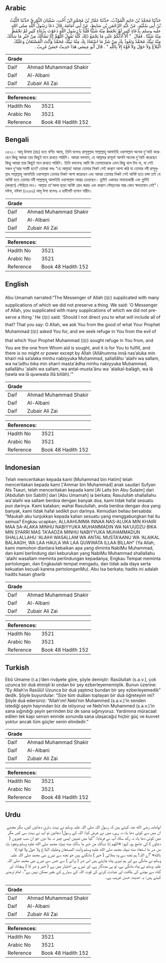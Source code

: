 ## Arabic


<div dir="rtl" lang="ar" style={{fontSize:'larger',backgroundColor:'#f8f9fa',padding:20}}>
حَدَّثَنَا مُحَمَّدُ بْنُ حَاتِمٍ الْمُؤَدِّبُ، حَدَّثَنَا عَمَّارُ بْنُ مُحَمَّدٍ ابْنُ أُخْتِ، سُفْيَانَ الثَّوْرِيِّ حَدَّثَنَا اللَّيْثُ بْنُ أَبِي سُلَيْمٍ، عَنْ عَبْدِ الرَّحْمَنِ بْنِ سَابِطٍ، عَنْ أَبِي أُمَامَةَ، قَالَ دَعَا رَسُولُ اللَّهِ صلى الله عليه وسلم بِدُعَاءٍ كَثِيرٍ لَمْ نَحْفَظْ مِنْهُ شَيْئًا قُلْنَا يَا رَسُولَ اللَّهِ دَعَوْتَ بِدُعَاءٍ كَثِيرٍ لَمْ نَحْفَظْ مِنْهُ شَيْئًا ‏.‏ فَقَالَ ‏ "‏ أَلاَ أَدُلُّكُمْ عَلَى مَا يَجْمَعُ ذَلِكَ كُلَّهُ تَقُولُ اللَّهُمَّ إِنَّا نَسْأَلُكَ مِنْ خَيْرِ مَا سَأَلَكَ مِنْهُ نَبِيُّكَ مُحَمَّدٌ وَنَعُوذُ بِكَ مِنْ شَرِّ مَا اسْتَعَاذَ بِكَ مِنْهُ نَبِيُّكَ مُحَمَّدٌ وَأَنْتَ الْمُسْتَعَانُ وَعَلَيْكَ الْبَلاَغُ وَلاَ حَوْلَ وَلاَ قُوَّةَ إِلاَّ بِاللَّهِ ‏"‏ ‏.‏ قَالَ أَبُو عِيسَى هَذَا حَدِيثٌ حَسَنٌ غَرِيبٌ ‏.‏
</div>
<div style={{backgroundColor:'#f8f9fa',padding:20, marginBottom: 10}}><table> <thead> <tr> <th>Grade</th> <th></th> </tr> </thead> <tbody> <tr><td>Daif</td><td>Ahmad Muhammad Shakir</td></tr><tr><td>Daif</td><td>Al-Albani</td></tr><tr><td>Daif</td><td>Zubair Ali Zai</td></tr></tbody></table><table> <thead> <tr> <th>References:</th> <th></th> </tr> </thead> <tbody><tr><td>Hadith No</td><td>3521</td></tr><tr><td>Arabic No</td><td>3521</td></tr><tr><td>Reference</td><td>Book 48 Hadith 152</td></tr></tbody></table></div>

## Bengali


<div dir="ltr" lang="bn" style={{fontSize:'larger',backgroundColor:'#f8f9fa',padding:20}}>
৩৫২১। আবূ উমামা (রাঃ) হতে বর্ণিত আছে, তিনি বলেনঃ রাসূলুল্লাহ সাল্লাল্লাহু আলাইহি ওয়াসাল্লাম অনেক দু'আই করেছেন কিন্তু আমরা তার কিছুই মনে রাখতে পারিনি। আমরা বললাম, হে আল্লাহর রাসূল! আপনি অনেক দু'আই করেছেন কিন্তু আমরা তার কিছুই মনে রাখতে পারিনি। তিনি বললেনঃ আমি কি তোমাদেরকে এমন কিছু বলে দিব না, যা সেই সকল দু'আর সমষ্টি হবে? তোমরা বলঃ “হে আল্লাহ! আমরা তোমার নিকট সেই কল্যাণ আশা করি যা তোমার নবী রাসূলুল্লাহ সাল্লাল্লাহু আলাইহি ওয়াসাল্লাম তোমার নিকট আশা করেছেন এবং আমরা তোমার নিকট সেই অনিষ্ট হতে রক্ষা চাই যে অনিষ্ট হতে তোমার নবী সাল্লাল্লাহু আলাইহি ওয়াসাল্লাম আশ্রয় চেয়েছেন। তুমিই একমাত্র সাহায্যকারী এবং তুমিই (কল্যাণ) পৌছিয়ে দাও। আল্লাহ তা'আলা ছাড়া অনিষ্ট রোধ করার এবং কল্যাণ পৌছানোর আর কোন ক্ষমতাবান নেই"। যঈফ, যঈফা (৩৩৫৬) আবূ ঈসা বলেনঃ এ হাদীসটি হাসান গারীব।
</div>
<div style={{backgroundColor:'#f8f9fa',padding:20, marginBottom: 10}}><table> <thead> <tr> <th>Grade</th> <th></th> </tr> </thead> <tbody> <tr><td>Daif</td><td>Ahmad Muhammad Shakir</td></tr><tr><td>Daif</td><td>Al-Albani</td></tr><tr><td>Daif</td><td>Zubair Ali Zai</td></tr></tbody></table><table> <thead> <tr> <th>References:</th> <th></th> </tr> </thead> <tbody><tr><td>Hadith No</td><td>3521</td></tr><tr><td>Arabic No</td><td>3521</td></tr><tr><td>Reference</td><td>Book 48 Hadith 152</td></tr></tbody></table></div>

## English


<div dir="ltr" lang="en" style={{fontSize:'larger',backgroundColor:'#f8f9fa',padding:20}}>
Abu Umamah narrated:“The Messenger of Allah (ﷺ) supplicated with many supplications of which we did not preserve a thing. We said: ‘O Messenger of Allah, you supplicated with many supplications of which we did not preserve a thing.’ He (ﷺ) said: ‘Should I not direct you to what will include all of that? That you say: O Allah, we ask You from the good of what Your Prophet Muhammad (ﷺ) asked You for, and we seek refuge in You from the evil of that which Your Prophet Muhammad (ﷺ) sought refuge in You from, and You are the one from Whom aid is sought, and it is for You to fulfill, and there is no might or power except by Allah (Allāhumma innā nas’aluka min khairi mā sa’alaka minhu nabiyyuka Muḥammad, ṣallallāhu 'alaihi wa sallam, wa na'ūdhu bika min sharri masta'ādha minhu nabiyyuka Muḥammad, ṣallallāhu 'alaihi wa sallam, wa antal-musta'ānu wa 'alaikal-balāgh, wa lā ḥawla wa lā quwwata illā billāh).’”
</div>
<div style={{backgroundColor:'#f8f9fa',padding:20, marginBottom: 10}}><table> <thead> <tr> <th>Grade</th> <th></th> </tr> </thead> <tbody> <tr><td>Daif</td><td>Ahmad Muhammad Shakir</td></tr><tr><td>Daif</td><td>Al-Albani</td></tr><tr><td>Daif</td><td>Zubair Ali Zai</td></tr></tbody></table><table> <thead> <tr> <th>References:</th> <th></th> </tr> </thead> <tbody><tr><td>Hadith No</td><td>3521</td></tr><tr><td>Arabic No</td><td>3521</td></tr><tr><td>Reference</td><td>Book 48 Hadith 152</td></tr></tbody></table></div>

## Indonesian


<div dir="ltr" lang="id" style={{fontSize:'larger',backgroundColor:'#f8f9fa',padding:20}}>
Telah menceritakan kepada kami [Muhammad bin Hatim] telah menceritakan kepada kami ['Ammar bin Muhammad] anak saudari Sufyan Ats Tsauri, telah menceritakan kepada kami [Al Laits bin Abu Sulaim] dari [Abdullah bin Sabith] dari [Abu Umamah] ia berkata; Rasulullah shallallahu wa'alaihi wa sallam berdoa dengan banyak doa, kami tidak hafal sesuatu pun darinya. Kami katakan; wahai Rasulullah, anda berdoa dengan doa yang banyak, kami tidak hafal sedikit pun darinya. Kemudian beliau bersabda: "Maukah aku tunjukkan kepada kalian sesuatu yang menggabungkan hal itu semua? Engkau ucapkan; ALLAAHUMMA INNAA NAS-ALUKA MIN KHAIRI MAA SA-ALAKA MINHU NABIYYUKA MUHAMMADIN WA NA'UUDZU BIKA MIN SYARRI MAS TA'AADZA MINHU NABIYYUKA MUHAMMADUN SHALLALLAHU 'ALAIHI WASALLAM WA ANTAL MUSTA'AANU WA 'ALAIKAL BALAAGH, WA LAA HAULA WA LAA QUWWATA ILLAA BILLAH" (Ya Allah, kami memohon diantara kebaikan apa yang diminta NabiMu Muhammad, dan kami berlindung dari keburukan yang NabiMu Muhammad shallallahu 'alaihi wasallam meminta perlindungan kepadanya, Engkau Tempat meminta pertolongan, dan Engkaulah tempat mengadu, dan tidak ada daya serta kekuatan kecuali karena pertolonganMu). Abu Isa berkata; hadits ini adalah hadits hasan gharib
</div>
<div style={{backgroundColor:'#f8f9fa',padding:20, marginBottom: 10}}><table> <thead> <tr> <th>Grade</th> <th></th> </tr> </thead> <tbody> <tr><td>Daif</td><td>Ahmad Muhammad Shakir</td></tr><tr><td>Daif</td><td>Al-Albani</td></tr><tr><td>Daif</td><td>Zubair Ali Zai</td></tr></tbody></table><table> <thead> <tr> <th>References:</th> <th></th> </tr> </thead> <tbody><tr><td>Hadith No</td><td>3521</td></tr><tr><td>Arabic No</td><td>3521</td></tr><tr><td>Reference</td><td>Book 48 Hadith 152</td></tr></tbody></table></div>

## Turkish


<div dir="ltr" lang="tr" style={{fontSize:'larger',backgroundColor:'#f8f9fa',padding:20}}>
Ebû Umame (r.a.)’den rivâyete göre, şöyle demiştir: Rasûlullah (s.a.v.), çok uzunca bir duâ etmişti ki ondan bir şey ezberleyememiştik. Bunun üzerine: “Ey Allah’ın Rasûlü! Uzunca bir duâ yaptınız bundan bir şey ezberleyemedik” dedik. Şöyle buyurdular: “Size tüm duâları toplayan bir duâ öğreteyim mi? Şöyle duâ edersiniz: “Allah’ım! Nebi’nin Muhammed (s.a.v.)’in senden istediği şeyin hayrından biz de istiyoruz ve Nebi’nin Muhammed (s.a.v.)’in sana sığındığı şeyin şerrinden biz de sana sığınıyoruz. Yardımına müracaat edilen tek kapı sensin eninde sonunda sana ulaşacağız hiçbir güç ve kuvvet yoktur ancak tüm güçler senin elindedir.”
</div>
<div style={{backgroundColor:'#f8f9fa',padding:20, marginBottom: 10}}><table> <thead> <tr> <th>Grade</th> <th></th> </tr> </thead> <tbody> <tr><td>Daif</td><td>Ahmad Muhammad Shakir</td></tr><tr><td>Daif</td><td>Al-Albani</td></tr><tr><td>Daif</td><td>Zubair Ali Zai</td></tr></tbody></table><table> <thead> <tr> <th>References:</th> <th></th> </tr> </thead> <tbody><tr><td>Hadith No</td><td>3521</td></tr><tr><td>Arabic No</td><td>3521</td></tr><tr><td>Reference</td><td>Book 48 Hadith 152</td></tr></tbody></table></div>

## Urdu


<div dir="rtl" lang="ur" style={{fontSize:'larger',backgroundColor:'#f8f9fa',padding:20}}>
ابوامامہ رضی الله عنہ کہتے ہیں کہ رسول اللہ صلی اللہ علیہ وسلم نے بہت ساری دعائیں کیں، مگر مجھے ان میں سے کوئی دعا یاد نہ رہی، میں نے عرض کیا: اللہ کے رسول! دعائیں تو آپ نے بہت سی کیں مگر میں کوئی دعا یاد نہ رکھ سکا، آپ نے فرمایا: ”کیا میں تمہیں ایسی چیز نہ بتا دوں جو ان سب چیزوں ( دعاؤں ) کی جامع ہو، کہو: «اللهم إنا نسألك من خير ما سألك منه نبيك محمد صلى الله عليه وسلم ونعوذ بك من شر ما استعاذ منه نبيك محمد صلى الله عليه وسلم وأنت المستعان وعليك البلاغ ولا حول ولا قوة إلا بالله» ”اے اللہ! ہم تجھ سے وہ بھلائی ( خیر ) مانگتے ہیں جو تجھ سے تیرے نبی محمد صلی اللہ علیہ وسلم نے مانگی ہے اور ہم تیری پناہ چاہتے ہیں اس شر ( برائی ) سے جس سے تیرے نبی محمد صلی اللہ علیہ وسلم نے پناہ مانگی ہے، تو ہی مددگار ہے، اور تیرے ہی اختیار میں ہے ( خیر و شر کا ) پہچانا، اور گناہ سے بچنے کی طاقت اور عبادت کرنے کی قوت اللہ کے سہارے کے بغیر ممکن نہیں ہے“۔ امام ترمذی کہتے ہیں: یہ حدیث حسن غریب ہے۔
</div>
<div style={{backgroundColor:'#f8f9fa',padding:20, marginBottom: 10}}><table> <thead> <tr> <th>Grade</th> <th></th> </tr> </thead> <tbody> <tr><td>Daif</td><td>Ahmad Muhammad Shakir</td></tr><tr><td>Daif</td><td>Al-Albani</td></tr><tr><td>Daif</td><td>Zubair Ali Zai</td></tr></tbody></table><table> <thead> <tr> <th>References:</th> <th></th> </tr> </thead> <tbody><tr><td>Hadith No</td><td>3521</td></tr><tr><td>Arabic No</td><td>3521</td></tr><tr><td>Reference</td><td>Book 48 Hadith 152</td></tr></tbody></table></div>